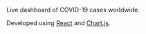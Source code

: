Live dashboard of COVID-19 cases worldwide.

Developed using [React](https://reactjs.org/) and [Chart.js](https://www.chartjs.org/).